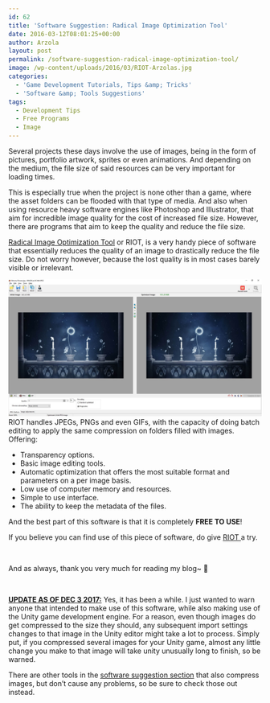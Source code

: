 ```yaml
---
id: 62
title: 'Software Suggestion: Radical Image Optimization Tool'
date: 2016-03-12T08:01:25+00:00
author: Arzola
layout: post
permalink: /software-suggestion-radical-image-optimization-tool/
image: /wp-content/uploads/2016/03/RIOT-Arzolas.jpg
categories:
  - 'Game Development Tutorials, Tips &amp; Tricks'
  - 'Software &amp; Tools Suggestions'
tags:
  - Development Tips
  - Free Programs
  - Image
---
```

Several projects these days involve the use of images, being in the form of pictures, portfolio artwork, sprites or even animations. And depending on the medium, the file size of said resources can be very important for loading times.

This is especially true when the project is none other than a game, where the asset folders can be flooded with that type of media. And also when using resource heavy software engines like Photoshop and Illustrator, that aim for incredible image quality for the cost of increased file size. However, there are programs that aim to keep the quality and reduce the file size.

<a href="http://luci.criosweb.ro/riot/" target="_blank" rel="noopener">Radical Image Optimization Tool</a> or RIOT, is a very handy piece of software that essentially reduces the quality of an image to drastically reduce the file size. Do not worry however, because the lost quality is in most cases barely visible or irrelevant.

<a href="/images/posts/2016/03/RIOT.jpg" target="_blank" rel="attachment noopener wp-att-64"><img class="alignleft wp-image-64 size-large" src="/images/posts/2016/03/RIOT.jpg" alt="RIOT"   /></a>RIOT handles JPEGs, PNGs and even GIFs, with the capacity of doing batch editing to apply the same compression on folders filled with images. Offering:

  * Transparency options.
  * Basic image editing tools.
  * Automatic optimization that offers the most suitable format and parameters on a per image basis.
  * Low use of computer memory and resources.
  * Simple to use interface.
  * The ability to keep the metadata of the files.

And the best part of this software is that it is completely **FREE TO USE**!

If you believe you can find use of this piece of software, do give <a href="http://luci.criosweb.ro/riot/" target="_blank" rel="noopener">RIOT </a>a try.

&nbsp;

And as always, thank you very much for reading my blog~ 🙂

&nbsp;

<span style="text-decoration: underline;"><strong>UPDATE AS OF DEC 3 2017:</strong></span> Yes, it has been a while. I just wanted to warn anyone that intended to make use of this software, while also making use of the Unity game development engine. For a reason, even though images do get compressed to the size they should, any subsequent import settings changes to that image in the Unity editor might take a lot to process. Simply put, if you compressed several images for your Unity game, almost any little change you make to that image will take unity unusually long to finish, so be warned.

There are other tools in the <a href="/category/game-development-tutorials-tips-and-tricks/software-and-tools-suggestions/" target="_blank" rel="noopener">software suggestion section</a> that also compress images, but don&#8217;t cause any problems, so be sure to check those out instead.

<!-- AddThis Advanced Settings generic via filter on the_content -->

<!-- AddThis Share Buttons generic via filter on the_content -->